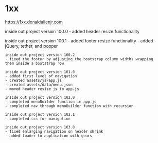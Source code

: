 # 1xx

https://1xx.donaldallenjr.com

inside out project version 100.0
	- added header resize functionality
	
inside out project version 100.1
	- added footer resize functionality
	- added jQuery, tether, and popper
	
	inside out project version 100.2
	- fixed the footer by adjusting the bootstrap column widths wrapping them inside a bootstrap row
	
	inside out project version 101.0
	- added first level of navigation
	- created assets/js/app.js
	- created assets/data/menu.json
	- moved header resize js to app.js
	
	inside out project version 102.0
	- completed menuBuilder function in app.js
	- completed nav through menuBuilder function with recursion
	
	inside out project version 102.1
	- completed css for navigation
	
	inside out project version 103.0
	- fixed enlarging navigation on header shrink
	- added loader to application with gears